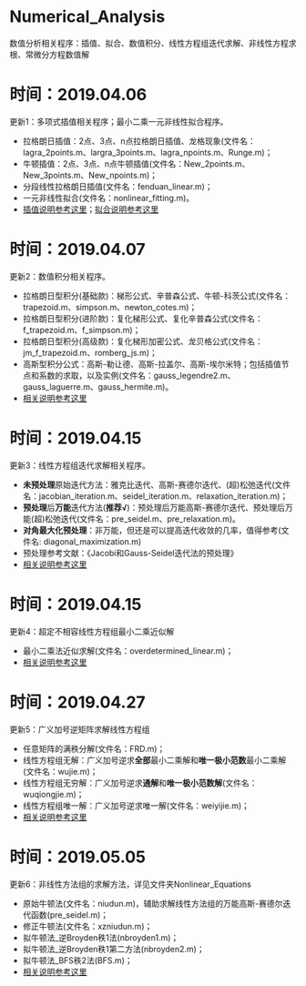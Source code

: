 # Numerical_Analysis
数值分析相关程序：插值、拟合、数值积分、线性方程组迭代求解、非线性方程求根、常微分方程数值解

# 时间：2019.04.06

更新1：多项式插值相关程序；最小二乘一元非线性拟合程序。

- 拉格朗日插值：2点、3点、n点拉格朗日插值、龙格现象(文件名：lagra_2points.m、largra_3points.m、lagra_npoints.m、Runge.m)；
- 牛顿插值：2点、3点、n点牛顿插值(文件名：New_2points.m、New_3points.m、New_npoints.m)；
- 分段线性拉格朗日插值(文件名：fenduan_linear.m)；
- 一元非线性拟合(文件名：nonlinear_fitting.m)。
- [插值说明参考这里](https://www.jianshu.com/p/add2e938271c)；[拟合说明参考这里](https://www.jianshu.com/p/41caace02f39)

# 时间：2019.04.07

更新2：数值积分相关程序。

- 拉格朗日型积分(基础款)：梯形公式、辛普森公式、牛顿-科茨公式(文件名：trapezoid.m、simpson.m、newton_cotes.m)；
- 拉格朗日型积分(进阶款)：复化梯形公式、复化辛普森公式(文件名：f_trapezoid.m、f_simpson.m)；
- 拉格朗日型积分(高级款)：复化梯形加密公式、龙贝格公式(文件名：jm_f_trapezoid.m、romberg_js.m)；
- 高斯型积分公式：高斯-勒让德、高斯-拉盖尔、高斯-埃尔米特；包括插值节点和系数的求取，以及实例(文件名：gauss_legendre2.m、gauss_laguerre.m、gauss_hermite.m)。
- [相关说明参考这里](https://www.jianshu.com/p/c6fdfe11e6bc)

# 时间：2019.04.15

更新3：线性方程组迭代求解相关程序。

- **未预处理**原始迭代方法：雅克比迭代、高斯-赛德尔迭代、(超)松弛迭代(文件名：jacobian_iteration.m、seidel_iteration.m、relaxation_iteration.m)；
- **预处理**后**万能**迭代方法(**推荐√**)：预处理后万能高斯-赛德尔迭代、预处理后万能(超)松弛迭代(文件名：pre_seidel.m、pre_relaxation.m)。
- **对角最大化预处理**：非万能，但还是可以提高迭代收敛的几率，值得参考(文件名: diagonal_maximization.m)
- 预处理参考文献：《Jacobi和Gauss-Seidel迭代法的预处理》
- [相关说明参考这里](https://www.jianshu.com/p/e14d9e910984)

# 时间：2019.04.15

更新4：超定不相容线性方程组最小二乘近似解

- 最小二乘法近似求解(文件名：overdetermined_linear.m)；
- [相关说明参考这里](https://www.jianshu.com/p/3d8abb3ba7d3)

# 时间：2019.04.27

更新5：广义加号逆矩阵求解线性方程组

- 任意矩阵的满秩分解(文件名：FRD.m)；
- 线性方程组无解：广义加号逆求**全部**最小二乘解和**唯一极小范数**最小二乘解(文件名：wujie.m)；
- 线性方程组无穷解：广义加号逆求**通解**和**唯一极小范数解**(文件名：wuqiongjie.m)；
- 线性方程组唯一解：广义加号逆求唯一解(文件名：weiyijie.m)；
- [相关说明参考这里](https://www.jianshu.com/p/8777e5d11a03)

# 时间：2019.05.05

更新6：非线性方法组的求解方法，详见文件夹Nonlinear_Equations
- 原始牛顿法(文件名：niudun.m)，辅助求解线性方法组的万能高斯-赛德尔迭代函数(pre_seidel.m)；
- 修正牛顿法(文件名：xzniudun.m)；
- 拟牛顿法_逆Broyden秩1法(nbroyden1.m)；
- 拟牛顿法_逆Broyden秩1第二方法(nbroyden2.m)；
- 拟牛顿法_BFS秩2法(BFS.m)；
- [相关说明参考这里](https://www.jianshu.com/p/4e2d6a45aa67)
